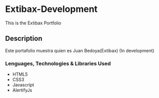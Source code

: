 # Extibax-Development
This is the Extibax Portfolio

## Description

Este portafolio muestra quien es Juan Bedoya(Extibax) (In development)

### Lenguages, Technologies & Libraries Used

* HTML5
* CSS3
* Javascript
* AlertifyJs
